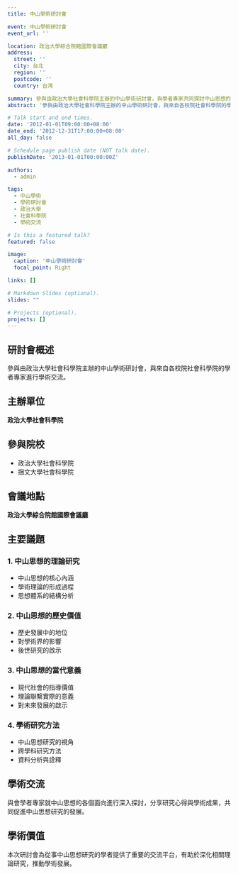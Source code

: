 ```yaml
---
title: 中山學術研討會

event: 中山學術研討會
event_url: ''

location: 政治大學綜合院館國際會議廳
address:
  street: ''
  city: 台北
  region: ''
  postcode: ''
  country: 台湾

summary: 參與由政治大學社會科學院主辦的中山學術研討會，與學者專家共同探討中山思想的學術價值
abstract: '參與由政治大學社會科學院主辦的中山學術研討會，與來自各校院社會科學院的學者專家齊聚一堂，就中山思想的學術研究、理論內涵及當代意義進行深入探討與交流。'

# Talk start and end times.
date: '2012-01-01T09:00:00+08:00'
date_end: '2012-12-31T17:00:00+08:00'
all_day: false

# Schedule page publish date (NOT talk date).
publishDate: '2013-01-01T00:00:00Z'

authors:
  - admin

tags:
  - 中山學術
  - 學術研討會
  - 政治大學
  - 社會科學院
  - 學術交流

# Is this a featured talk?
featured: false

image:
  caption: '中山學術研討會'
  focal_point: Right

links: []

# Markdown Slides (optional).
slides: ""

# Projects (optional).
projects: []
---
```


## 研討會概述

參與由政治大學社會科學院主辦的中山學術研討會，與來自各校院社會科學院的學者專家進行學術交流。

## 主辦單位

**政治大學社會科學院**

## 參與院校

- 政治大學社會科學院
- 捆文大學社會科學院

## 會議地點

**政治大學綜合院館國際會議廳**

## 主要議題

### 1. 中山思想的理論研究
- 中山思想的核心內涵
- 學術理論的形成過程
- 思想體系的結構分析

### 2. 中山思想的歷史價值
- 歷史發展中的地位
- 對學術界的影響
- 後世研究的啟示

### 3. 中山思想的當代意義
- 現代社會的指導價值
- 理論聯繫實際的意義
- 對未來發展的啟示

### 4. 學術研究方法
- 中山思想研究的視角
- 跨學科研究方法
- 資料分析與詮釋

## 學術交流

與會學者專家就中山思想的各個面向進行深入探討，分享研究心得與學術成果，共同促進中山思想研究的發展。

## 學術價值

本次研討會為從事中山思想研究的學者提供了重要的交流平台，有助於深化相關理論研究，推動學術發展。